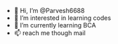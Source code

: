 - 👋 Hi, I’m @Parvesh6688
- 👀 I’m interested in learning codes
- 🌱 I’m currently learning BCA
- 📫 reach me though mail

<!---
Parvesh6688/Parvesh6688 is a ✨ special ✨ repository because its `README.md` (this file) appears on your GitHub profile.
You can click the Preview link to take a look at your changes.
--->
